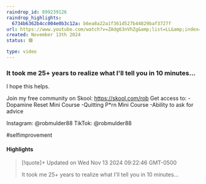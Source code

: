 ```yaml
---
raindrop_id: 899239126
raindrop_highlights:
  6734b6362b4cc004e0b3c12a: b6ea8a22a1f361d527b44829baf3727f
url: https://www.youtube.com/watch?v=ZAdg63nVhZg&amp;list=LL&amp;index=17
created: November 13th 2024
status: 🟥

type: video
---
```



### It took me 25+ years to realize what I&#39;ll tell you in 10 minutes...

I hope this helps.

Join my free community on Skool:
https://skool.com/rob
Get access to:
-Dopamine Reset Mini Course
-Quitting P*rn Mini Course
-Ability to ask for advice

Instagram: @robmulder88
TikTok: @robmulder88

#selfimprovement

#### Highlights

> [!quote]+ Updated on Wed Nov 13 2024 09:22:46 GMT-0500
>
> It took me 25+ years to realize what I&#39;ll tell you in 10 minutes...
